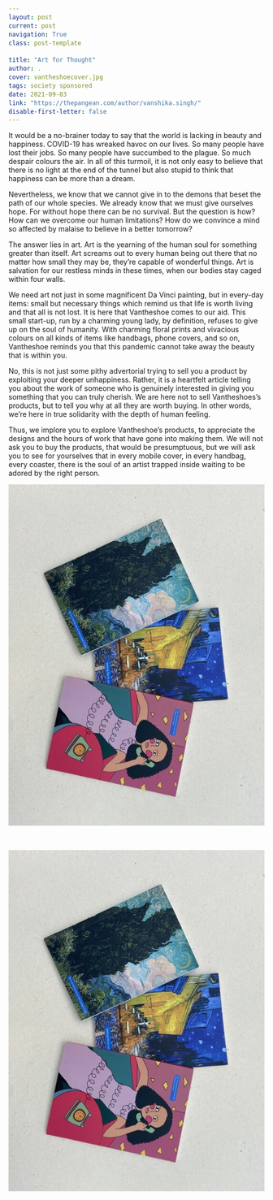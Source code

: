 ```yaml
---
layout: post
current: post
navigation: True
class: post-template

title: "Art for Thought"
author: .
cover: vantheshoecover.jpg
tags: society sponsored
date: 2021-09-03
link: "https://thepangean.com/author/vanshika.singh/"
disable-first-letter: false
---
```

<p class="ql-align-justify">It would be a no-brainer today to say that the world is lacking in beauty and happiness. COVID-19 has wreaked havoc on our lives. So many people have lost their jobs. So many people have succumbed to the plague. So much despair colours the air. In all of this turmoil, it is not only easy to believe that there is no light at the end of the tunnel but also stupid to think that happiness can be more than a dream. </p><p class="ql-align-justify">Nevertheless, we know that we cannot give in to the demons that beset the path of our whole species. We already know that we must give ourselves hope. For without hope there can be no survival. But the question is how? How can we overcome our human limitations? How do we convince a mind so affected by malaise to believe in a better tomorrow? </p><p class="ql-align-justify">The answer lies in art. Art is the yearning of the human soul for something greater than itself. Art screams out to every human being out there that no matter how small they may be, they’re capable of wonderful things. Art is salvation for our restless minds in these times, when our bodies stay caged within four walls.&nbsp;</p><p class="ql-align-justify">We need art not just in some magnificent Da Vinci painting, but in every-day items: small but necessary things which remind us that life is worth living and that all is not lost. It is here that Vantheshoe comes to our aid. This small start-up, run by a charming young lady, by definition, refuses to give up on the soul of humanity. With charming floral prints and vivacious colours on all kinds of items like handbags, phone covers, and so on, Vantheshoe reminds you that this pandemic cannot take away the beauty that is within you. </p><p class="ql-align-justify">No, this is not just some pithy advertorial trying to sell you a product by exploiting your deeper unhappiness. Rather, it is a heartfelt article telling you about the work of someone who is genuinely interested in giving you something that you can truly cherish. We are here not to sell Vantheshoes’s products, but to tell you why at all they are worth buying. In other words, we’re here in true solidarity with the depth of human feeling. </p><p class="ql-align-justify">Thus, we implore you to explore Vantheshoe’s products, to appreciate the designs and the hours of work that have gone into making them. We will not ask you to buy the products, that would be presumptuous, but we will ask you to see for yourselves that in every mobile cover, in every handbag, every coaster, there is the soul of an artist trapped inside waiting to be adored by the right person.</p><p class="ql-align-justify"><div class='caption' style='text-align: left'><img src="assets/images/vantheshoe1.jpg" alt="Image"  ></div></p><p class="ql-align-justify"><br></p><p class="ql-align-justify"><div class='caption' style='text-align: left'><img src="assets/images/vantheshoe1.jpg" alt="Image"  ></div></p><p class="ql-align-justify"><br></p>